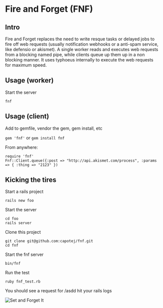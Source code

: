 # Fire and Forget (FNF)


## Intro

Fire and Forget replaces the need to write resque tasks or delayed jobs to fire off web requests (usually notification webhooks or a anti-spam service, like defensio or akismet). A single worker reads and executes web requests from a blocking named pipe, while clients queue up them up in a non blocking manner. It uses typhoeus internally to execute the web requests for maximum speed.

## Usage (worker)

Start the server

```
fnf
```


## Usage (client)

Add to gemfile, vendor the gem, gem install, etc

```gem 'fnf'``` or ```gem install fnf```

From anywhere:

```
require 'fnf'
Fnf::Client.queue({:post => "http://api.akismet.com/process", :params => { :thing => "2123" })
```


## Kicking the tires

Start a rails project

```
rails new foo
```

Start the server

```
cd foo
rails server
```

Clone this project

```
git clone git@github.com:capotej/fnf.git
cd fnf
```

Start the fnf server

```
bin/fnf
```

Run the test

```
ruby fnf_test.rb
```

You should see a request for /asdd hit your rails logs


![Set and Forget It](http://naturallyalise.com/blog/wp-content/uploads/2011/03/set-it-and-forget-it-ronco-rotisserie.jpg)
